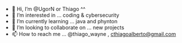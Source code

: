 - 👋 Hi, I’m @UgorN or Thiago ^^
- 👀 I’m interested in ... coding & cybersecurity
- 🌱 I’m currently learning ... java and phynton
- 💞️ I’m looking to collaborate on ... new projects
- 📫 How to reach me ... @thiago_wayne , cthiagoalberto@gmail.com


<!---
UgorN/UgorN is a ✨ special ✨ repository because its `README.md` (this file) appears on your GitHub profile.
You can click the Preview link to take a look at your changes.
--->
